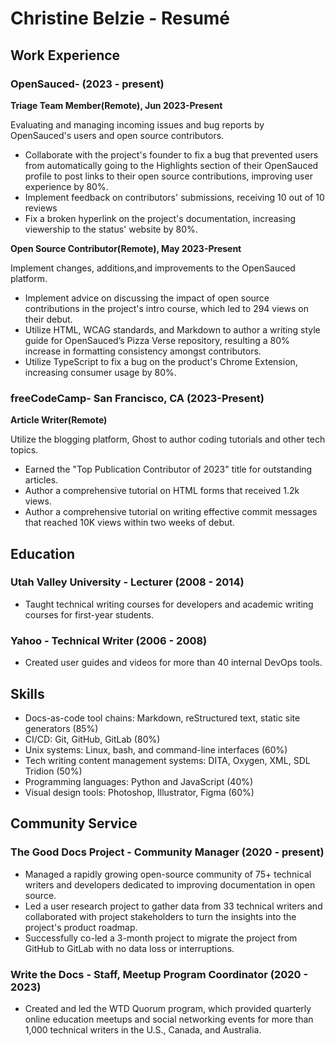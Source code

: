 # Christine Belzie - Resumé

## Work Experience

### OpenSauced- (2023 - present)

**Triage Team Member(Remote), Jun 2023-Present**

 Evaluating and managing incoming issues and bug reports by OpenSauced's users and open source contributors.

- Collaborate with the project's founder to fix a bug that prevented users from automatically going to the Highlights section of their OpenSauced profile to post links to their open source contributions, improving user experience by 80%.
- Implement feedback on contributors' submissions, receiving 10 out of 10 reviews
- Fix a broken hyperlink on the project's documentation, increasing viewership to the status' website by 80%.
  
 **Open Source Contributor(Remote), May 2023-Present**

 Implement changes, additions,and improvements to the OpenSauced platform.
  
- Implement advice on discussing the impact of open source contributions in the project's intro course, which led to 294 views on their debut.
- Utilize HTML, WCAG standards, and Markdown to author a writing style guide for OpenSauced’s Pizza Verse repository, resulting a 80% increase in formatting consistency amongst contributors.
- Utilize TypeScript to fix a bug on the product's Chrome Extension, increasing consumer usage by 80%.

### freeCodeCamp- San Francisco, CA (2023-Present)

**Article Writer(Remote)**

Utilize the blogging platform, Ghost to author coding tutorials and other tech topics.
- Earned the "Top Publication Contributor of 2023" title for outstanding articles.
- Author a comprehensive tutorial on HTML forms that received 1.2k views.
- Author a comprehensive tutorial on writing effective commit messages that reached 10K views within two weeks of debut.

## Education

### Utah Valley University - Lecturer (2008 - 2014)

- Taught technical writing courses for developers and academic writing courses for first-year students.

### Yahoo - Technical Writer (2006 - 2008)

- Created user guides and videos for more than 40 internal DevOps tools.

## Skills

- Docs-as-code tool chains: Markdown, reStructured text, static site generators (85%)
- CI/CD: Git, GitHub, GitLab (80%)
- Unix systems: Linux, bash, and command-line interfaces (60%)
- Tech writing content management systems: DITA, Oxygen, XML, SDL Tridion (50%)
- Programming languages: Python and JavaScript (40%)
- Visual design tools: Photoshop, Illustrator, Figma (60%)

## Community Service

### The Good Docs Project - Community Manager (2020 - present)

- Managed a rapidly growing open-source community of 75+ technical writers and developers dedicated to improving documentation in open source.
- Led a user research project to gather data from 33 technical writers and collaborated with project stakeholders to turn the insights into the project's product roadmap.
- Successfully co-led a 3-month project to migrate the project from GitHub to GitLab with no data loss or interruptions.

### Write the Docs - Staff, Meetup Program Coordinator (2020 - 2023)

- Created and led the WTD Quorum program, which provided quarterly online education meetups and social networking events for more than 1,000 technical writers in the U.S., Canada, and Australia.
